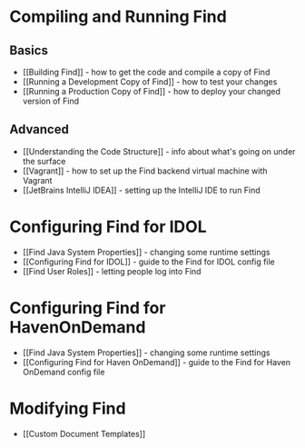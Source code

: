 # Compiling and Running Find

## Basics

- [[Building Find]] - how to get the code and compile a copy of Find
- [[Running a Development Copy of Find]] - how to test your changes
- [[Running a Production Copy of Find]] - how to deploy your changed version of Find

## Advanced
- [[Understanding the Code Structure]] - info about what's going on under the surface
- [[Vagrant]] - how to set up the Find backend virtual machine with Vagrant
- [[JetBrains IntelliJ IDEA]] - setting up the IntelliJ IDE to run Find

# Configuring Find for IDOL

- [[Find Java System Properties]] - changing some runtime settings
- [[Configuring Find for IDOL]] - guide to the Find for IDOL config file
- [[Find User Roles]] - letting people log into Find

# Configuring Find for HavenOnDemand

- [[Find Java System Properties]] - changing some runtime settings
- [[Configuring Find for Haven OnDemand]] - guide to the Find for Haven OnDemand config file

# Modifying Find

- [[Custom Document Templates]]